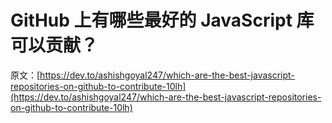 # GitHub 上有哪些最好的 JavaScript 库可以贡献？

原文：[https://dev.to/ashishgoyal247/which-are-the-best-javascript-repositories-on-github-to-contribute-10lh](https://dev.to/ashishgoyal247/which-are-the-best-javascript-repositories-on-github-to-contribute-10lh)